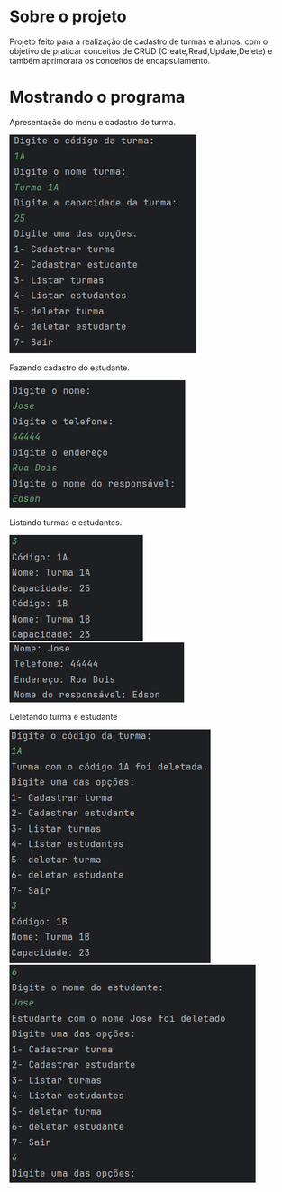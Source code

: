 # Sobre o projeto

Projeto feito para a realização de cadastro de turmas e alunos, com o objetivo de praticar conceitos de CRUD (Create,Read,Update,Delete) e também aprimorara os conceitos de encapsulamento.

# Mostrando o programa

Apresentação do menu e cadastro de turma.

![Menu](menu1.png)

Fazendo cadastro do estudante.

![cadastroEstudante](cadastroEstudante.png)

Listando turmas e estudantes.

![listarTurmas](listarTurma.png)  ![listarEstudante](listarEstudante.png)

Deletando turma e estudante

![deletandoTurma](deletandoTurma.png)   ![apagandoEstudante](apagandoEstudante.png)
